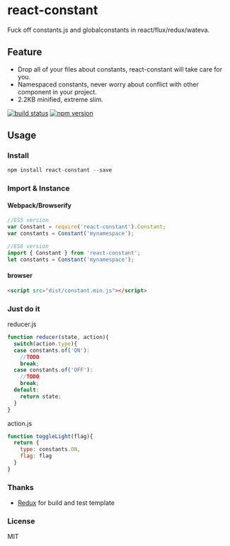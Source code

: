 # react-constant
Fuck off constants.js and globalconstants in react/flux/redux/wateva.

## Feature
* Drop all of your files about constants, react-constant will take care for you.
* Namespaced constants, never worry about conflict with other component in your project.
* 2.2KB minified, extreme slim.

[![build status](https://api.travis-ci.org/yesvods/react-constant.svg?branch=master)](https://travis-ci.org/yesvods/react-constant)
[![npm version](https://img.shields.io/npm/v/react-constant.svg?style=flat-square)](https://www.npmjs.com/package/react-constant)

## Usage

### Install 
```Javascript
npm install react-constant --save
```
### Import & Instance

#### Webpack/Browserify

```Javascript
//ES5 version
var Constant = require('react-constant').Constant;
var constants = Constant('mynamespace');

//ES6 version
import { Constant } from 'react-constant';
let constants = Constant('mynamespace');

```

#### browser
```html
<script src="dist/constant.min.js"></script>
```

### Just do it

reducer.js

```Javascript
function reducer(state, action){
  switch(action.type){
  case constants.of('ON'):
    //TODO
    break;
  case constants.of('OFF'):
    //TODO
    break;
  default: 
    return state;
  }
}
```

action.js

```Javascript
function toggleLight(flag){
  return {
    type: constants.ON,
    flag: flag
  }
}
```

### Thanks

* [Redux](https://github.com/rackt/redux) for build and test template

### License

MIT

